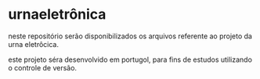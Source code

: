 # urnaeletrônica
neste repositório serão disponibilizados os arquivos referente ao projeto da urna eletrôcica.

este projeto séra desenvolvido em portugol, para fins de estudos utilizando o controle de versão.
